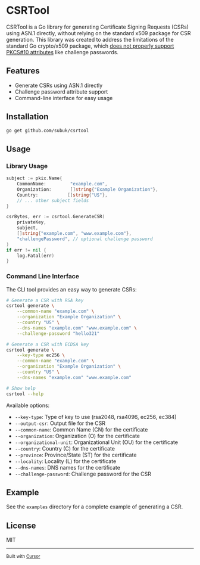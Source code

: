 # CSRTool

CSRTool is a Go library for generating Certificate Signing Requests (CSRs) using ASN.1 directly, without relying on the standard x509 package for CSR generation. This library was created to address the limitations of the standard Go crypto/x509 package, which [does not properly support PKCS#10 attributes](https://github.com/golang/go/issues/15995) like challenge passwords.

## Features

- Generate CSRs using ASN.1 directly
- Challenge password attribute support
- Command-line interface for easy usage

## Installation

```bash
go get github.com/subuk/csrtool
```

## Usage

### Library Usage

```go
subject := pkix.Name{
    CommonName:         "example.com",
    Organization:       []string{"Example Organization"},
    Country:           []string{"US"},
    // ... other subject fields
}

csrBytes, err := csrtool.GenerateCSR(
    privateKey,
    subject,
    []string{"example.com", "www.example.com"},
    "challengePassword", // optional challenge password
)
if err != nil {
    log.Fatal(err)
}
```

### Command Line Interface

The CLI tool provides an easy way to generate CSRs:

```bash
# Generate a CSR with RSA key
csrtool generate \
    --common-name "example.com" \
    --organization "Example Organization" \
    --country "US" \
    --dns-names "example.com" "www.example.com" \
    --challenge-password "hello321"

# Generate a CSR with ECDSA key
csrtool generate \
    --key-type ec256 \
    --common-name "example.com" \
    --organization "Example Organization" \
    --country "US" \
    --dns-names "example.com" "www.example.com"

# Show help
csrtool --help
```

Available options:
- `--key-type`: Type of key to use (rsa2048, rsa4096, ec256, ec384)
- `--output-csr`: Output file for the CSR
- `--common-name`: Common Name (CN) for the certificate
- `--organization`: Organization (O) for the certificate
- `--organizational-unit`: Organizational Unit (OU) for the certificate
- `--country`: Country (C) for the certificate
- `--province`: Province/State (ST) for the certificate
- `--locality`: Locality (L) for the certificate
- `--dns-names`: DNS names for the certificate
- `--challenge-password`: Challenge password for the CSR

## Example

See the `examples` directory for a complete example of generating a CSR.

## License

MIT

---

<small>Built with [Cursor](https://cursor.sh)</small>
